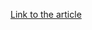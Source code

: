 [Link to the article](https://unit42.paloaltonetworks.com/microsoft-sharepoint-cve-2025-49704-cve-2025-49706-cve-2025-53770/)
